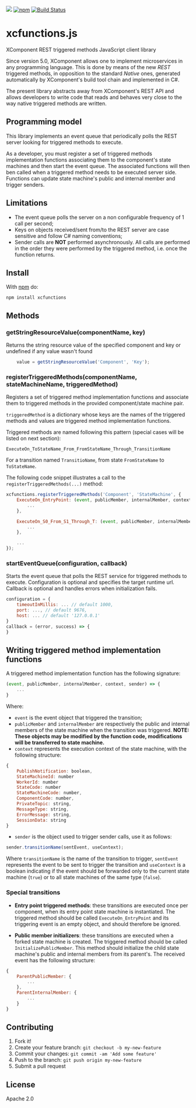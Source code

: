 [![](http://slack.xcomponent.com/badge.svg)](http://slack.xcomponent.com/)
[![npm](https://img.shields.io/npm/v/xcfunctions.svg)](https://www.npmjs.com/package/xcfunctions)
[![Build Status](https://travis-ci.org/xcomponent/xcfunctions.js.svg?branch=master)](https://travis-ci.org/xcomponent/xcfunctions.js)

# xcfunctions.js

XComponent REST triggered methods JavaScript client library

Since version 5.0, XComponent allows one to implement microservices in any programming language. This is done by means of the new  *REST*  triggered methods, in opposition to the standard *Native* ones, generated automatically by XComponent's build tool chain and implemented in C#.

The present library abstracts away from XComponent's REST API and allows developers to write code that reads and behaves very close to the way native triggered methods are written.

## Programming model

This library implements an event queue that periodically polls the REST server looking for triggered methods to execute. 

As a developer, you must register a set of triggered methods implementation functions associating them to the component's state machines and then start the event queue. The associated functions will then ben called when a triggered method needs to be executed server side. Functions can update state machine's public and internal member and trigger senders.

## Limitations

- The event queue polls the server on a non configurable frequency of 1 call per second;
- Keys on objects received/sent from/to the REST server are case sensitive and follow C# naming conventions;
- Sender calls are **NOT** performed asynchronously. All calls are performed in the order they were performed by the triggered method, i.e. once the function returns.

## Install

With [npm](https://npmjs.org) do:

`npm install xcfunctions`

## Methods

### getStringResourceValue(componentName, key)

Returns the string resource value of the specified component and key or undefined if any value wasn't found

```js
    value = getStringResourceValue('Component', 'Key');
```

### registerTriggeredMethods(componentName, stateMachineName, triggeredMethod)

Registers a set of triggered method implementation functions and associate them to triggered methods in the provided component/state machine pair.

`triggeredMethod` is a dictionary whose keys are the names of the triggered methods and values are triggered method implementation functions.

Triggered methods are named following this pattern (special cases will be listed on next section):

`ExecuteOn_ToStateName_From_FromStateName_Through_TransitionName`

For a transition named `TransitioName`, from state `FromStateName` to `ToStateName`.

The following code snippet illustrates a call to the `registerTriggeredMethods(...)` method:

```js
xcfunctions.registerTriggeredMethods('Component', 'StateMachine', {
    ExecuteOn_EntryPoint: (event, publicMember, internalMember, context, sender) => {
        ...
    },

    ExecuteOn_S0_From_S1_Through_T: (event, publicMember, internalMember, context, sender) => {
        ...
    },

    ...
});
```

### startEventQueue(configuration, callback)

Starts the event queue that polls the REST service for triggered methods to execute.
Configuration is optional and specifies the target runtime url.
Callback is optional and handles errors when initialization fails.

```js
configuration = {
    timeoutInMillis: ... // default 1000,
    port: ..., // default 9676,
    host: ... // default '127.0.0.1'
}
callback = (error, success) => {
}
```

## Writing triggered method implementation functions

A triggered method implementation function has the following signature:

```js
(event, publicMember, internalMember, context, sender) => {
    ...
}
```

Where:

- `event` is the event object that triggered the transition;
- `publicMember` and `internalMember` are respectively the public and internal members of the state machine when the transition was triggered. **NOTE: These objects may be modified by the function code, modifications will be transferred to state machine.**
- `context` represents the execution context of the state machine, with the following structure:

```js
{
    PublishNotification: boolean,
    StateMachineId: number
    WorkerId: number
    StateCode: number
    StateMachineCode: number,
    ComponentCode: number,
    PrivateTopic: string,
    MessageType: string,
    ErrorMessage: string,
    SessionData: string 
}
```

- `sender` is the object used to trigger sender calls, use it as follows:

```js
sender.transitionName(sentEvent, useContext);
```

Where `transitionName` is the name of the transition to trigger, `sentEvent` represents the event to be sent to trigger the transition and `useContext` is a boolean indicating if the event should be forwarded only to the current state machine (`true`) or to all state machines of the same type (`false`). 

### Special transitions

- **Entry point triggered methods**: these transitions are executed once per component, when its entry point state machine is instantiated. The triggered method should be called `ExecuteOn_EntryPoint` and its triggering event is an empty object, and should therefore be ignored.

- **Public member initializers**: these transitions are executed when a forked state machine is created. The triggered method should be called `InitializePublicMember`. This method should initialize the child state machine's public and internal members from its parent's. The received event has the following structure:

```js
{
    ParentPublicMember: {
        ...
    },
    ParentInternalMember: {
        ...
    } 
}
```

## Contributing

1. Fork it!
2. Create your feature branch: `git checkout -b my-new-feature`
3. Commit your changes: `git commit -am 'Add some feature'`
4. Push to the branch: `git push origin my-new-feature`
5. Submit a pull request

## License

Apache 2.0
